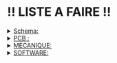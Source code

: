# !! LISTE A FAIRE !!
<details>
<summary> <ins>Schema:</ins> </summary>
	
- [x] Regarder pour encodeurs 
- [x] Reprendre régulateur 5V (entrée à gauche et sortie à droite) 
- [x] VDDA pas alimenté 
- [x] Calculer valeur R pour les leds d'état 
- [x] supprimer label hiérarchique 7.2V 
- [x] Merge les feuilles pour moteur afin de modifier les deux à la fois 
- [x] faire symbole tof 
- [x] remplir valeur composants 
- [x] Renommer comme il faut pins de communication accélero 
- [x] Remplir le readme avec les schémas + calculs + présentation globale (ne pas avoir à aller chercher les fichiers à gauche à droite)
- [ ] Mettre texte descriptif pour définir connections
- [x] valeur R 2k3 plutôt que 2.3k  
- [x] valeur C 100n plutôt que 0.1µF  
- [x] Rendre l'ensemble plus clair (label et autre) 
</details>

<details>
<summary>  <ins> PCB :</ins> </summary>

- [x] PCB 54mm x 57mm
- [x] 4 trou de fixation a 4mm du bord Taille M3 
- [x] Remplacer l'empreinte de l'interrupteur pour le deporter hors du PCB 
- [x] condo proche 
- [x] reverifier empreinte condo imperial 
- [x] mettre port ldidar a coté de l'alimentation 5V
- [x] orientation serio j201 
- [x] en dernier les gpio pour le routage
- [x] router en premier les signaux rapides comme oscillateur, puis connecteur j201
- [x] plan de masse unique ideal
- [x] plan alim en 3,3V
- [x] changer empreinte grosse bobine 
- [x] 7.2V refaire connection (pas le meme tag) 
- [x] interrupteur a refaire empeinte plus petite 
- [x] refaire alim en suivant doc conseillé / 3 via 
- [x] Inverser pin driver moteur +zone de connexion plutot que piste 
- [x] rapprocher pastilles de ground et alim des vias associé 
- [x] aligner les composants 
- [x] Rapprocher la partie puissance (driver moteur) 
- [x] regarder plan pour retirer les antennes 
- [x] découplage 
- [x] plan sur grosse bobine 
- [x] agrandir piste gros courant 
  Routage :
- [x] Changement règle du CI -> diamètre mini via 0.45
		       -> diamètre mini anneaux 0.075
		       -> voir avec prof pour confirmer modifs (via copié depuis   correction fiack)
- [ ] TESTER LES CONNECTIONS
      
</details> 

<details>
<summary>  <ins> MECANIQUE: </ins></summary>


- [ ] designer le parchoc qui porte les capteur de bord 
- [ ] designer les support ajustable
- [ ] imprimer les pieces du robot

</details>
<details>
<summary>  <ins> SOFTWARE: </ins></summary>


- [ ] piloter les driver moteurs
- [ ] piloter le lidar
- [ ] recevoir les donnés du lidar et les interpréter
- [ ] recevoir les donnés de l'accelerometre
- [ ] recevoir les donnés des capteurs de bords
- [ ] realiser les comportement en odometrie
- [ ] coder les comportement de fuite/evitement
- [ ] coder les comportement de chasse/collision
</details>

